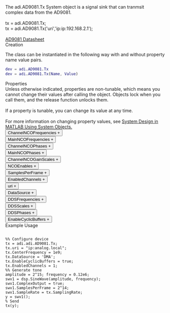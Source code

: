 

<!-- <div class="sysobj_h1">adi.AD9081.Tx</div> -->

<!-- <div class="sysobj_top_desc">
Receive data from Analog Devices AD9361 transceiver
</div> -->

<!-- <div class="sysobj_desc_title">Description</div> -->

<div class="sysobj_desc_txt">
<span>
    The adi.AD9081.Tx System object is a signal sink that can tranmsit<br>    complex data from the AD9081.<br> <br>    tx = adi.AD9081.Tx;<br>    tx = adi.AD9081.Tx('uri','ip:ip:192.168.2.1');<br> <br>    <a href="http://www.analog.com/media/en/technical-documentation/data-sheets/AD9081.pdf">AD9081 Datasheet</a><br>
</span>

</div>

<div class="sysobj_desc_title">Creation</div>

The class can be instantiated in the following way with and without property name value pairs.

```matlab
dev = adi.AD9081.Tx
dev = adi.AD9081.Tx(Name, Value)
```

<div class="sysobj_desc_title">Properties</div>

<div class="sysobj_desc_txt">
<span>
Unless otherwise indicated, properties are non-tunable, which means you cannot change their values after calling the object. Objects lock when you call them, and the release function unlocks them.
<br><br>
If a property is tunable, you can change its value at any time.
<br><br>
For more information on changing property values, see <a href="https://www.mathworks.com/help/matlab/matlab_prog/system-design-in-matlab-using-system-objects.html">System Design in MATLAB Using System Objects.</a>
</span>
</div>
<div class="property">
  <button type="button" onclick="collapse('ChannelNCOFrequencies')" class="collapsible-property collapsible-property-ChannelNCOFrequencies">ChannelNCOFrequencies <span style="text-align:right" class="plus-ChannelNCOFrequencies">+</span></button>
  <div class="content content-ChannelNCOFrequencies" style="display: none;">
    <p style="padding: 0px;">Frequency of NCO in fine decimators in transmit path. Property must be a [1,N] vector where each value is the frequency of an NCO in hertz.</p>
  </div>
  </div>
<div class="property">
  <button type="button" onclick="collapse('MainNCOFrequencies')" class="collapsible-property collapsible-property-MainNCOFrequencies">MainNCOFrequencies <span style="text-align:right" class="plus-MainNCOFrequencies">+</span></button>
  <div class="content content-MainNCOFrequencies" style="display: none;">
    <p style="padding: 0px;">Frequency of NCO in fine decimators in transmit path. Property must be a [1,N] vector where each value is the frequency of an NCO in hertz.</p>
  </div>
  </div>
<div class="property">
  <button type="button" onclick="collapse('ChannelNCOPhases')" class="collapsible-property collapsible-property-ChannelNCOPhases">ChannelNCOPhases <span style="text-align:right" class="plus-ChannelNCOPhases">+</span></button>
  <div class="content content-ChannelNCOPhases" style="display: none;">
    <p style="padding: 0px;">Frequency of NCO in fine decimators in transmit path. Property must be a [1,N] vector where each value is the frequency of an NCO in hertz.</p>
  </div>
  </div>
<div class="property">
  <button type="button" onclick="collapse('MainNCOPhases')" class="collapsible-property collapsible-property-MainNCOPhases">MainNCOPhases <span style="text-align:right" class="plus-MainNCOPhases">+</span></button>
  <div class="content content-MainNCOPhases" style="display: none;">
    <p style="padding: 0px;">Frequency of NCO in fine decimators in transmit path. Property must be a [1,N] vector where each value is the frequency of an NCO in hertz.</p>
  </div>
  </div>
<div class="property">
  <button type="button" onclick="collapse('ChannelNCOGainScales')" class="collapsible-property collapsible-property-ChannelNCOGainScales">ChannelNCOGainScales <span style="text-align:right" class="plus-ChannelNCOGainScales">+</span></button>
  <div class="content content-ChannelNCOGainScales" style="display: none;">
    <p style="padding: 0px;">Frequency of NCO in fine decimators in transmit path. Property must be a [1,N] vector where each value is the frequency of an NCO in hertz.</p>
  </div>
  </div>
<div class="property">
  <button type="button" onclick="collapse('NCOEnables')" class="collapsible-property collapsible-property-NCOEnables">NCOEnables <span style="text-align:right" class="plus-NCOEnables">+</span></button>
  <div class="content content-NCOEnables" style="display: none;">
    <p style="padding: 0px;">Vector of logicals which enabled individual NCOs in channel interpolators</p>
  </div>
  </div>
<div class="property">
  <button type="button" onclick="collapse('SamplesPerFrame')" class="collapsible-property collapsible-property-SamplesPerFrame">SamplesPerFrame <span style="text-align:right" class="plus-SamplesPerFrame">+</span></button>
  <div class="content content-SamplesPerFrame" style="display: none;">
    <p style="padding: 0px;">Number of samples per frame, specified as an even positive integer from 2 to 16,777,216. Using values less than 3660 can yield poor performance.Help for adi.AD9081.Tx/SamplesPerFrame is inherited from superclass ADI.AD9081.BASE</p>
  </div>
  </div>
<div class="property">
  <button type="button" onclick="collapse('EnabledChannels')" class="collapsible-property collapsible-property-EnabledChannels">EnabledChannels <span style="text-align:right" class="plus-EnabledChannels">+</span></button>
  <div class="content content-EnabledChannels" style="display: none;">
    <p style="padding: 0px;">Indexs of channels to be enabled. Input should be a [1xN] vector with the indexes of channels to be enabled. Order is irrelevant</p>
  </div>
  </div>
<div class="property">
  <button type="button" onclick="collapse('uri')" class="collapsible-property collapsible-property-uri">uri <span style="text-align:right" class="plus-uri">+</span></button>
  <div class="content content-uri" style="display: none;">
    <p style="padding: 0px;">Hostname or IP address of remote libIIO deviceHelp for adi.AD9081.Tx/uri is inherited from superclass MATLABSHARED.LIBIIO.BASE</p>
  </div>
  </div>
<div class="property">
  <button type="button" onclick="collapse('DataSource')" class="collapsible-property collapsible-property-DataSource">DataSource <span style="text-align:right" class="plus-DataSource">+</span></button>
  <div class="content content-DataSource" style="display: none;">
    <p style="padding: 0px;">Data source, specified as one of the following: 'DMA' — Specify the host as the source of the data. 'DDS' — Specify the DDS on the radio hardware as the source of the data. In this case, each channel has two additive tones.Help for adi.AD9081.Tx/DataSource is inherited from superclass ADI.COMMON.DDS</p>
  </div>
  </div>
<div class="property">
  <button type="button" onclick="collapse('DDSFrequencies')" class="collapsible-property collapsible-property-DDSFrequencies">DDSFrequencies <span style="text-align:right" class="plus-DDSFrequencies">+</span></button>
  <div class="content content-DDSFrequencies" style="display: none;">
    <p style="padding: 0px;">Frequencies values in Hz of the DDS tone generators. For complex data devices the input is a [2xN] matrix where N is the available channels on the board. For complex data devices this is at most max(EnabledChannels)*2. For non-complex data devices this is at most max(EnabledChannels). If N < this upper limit, other DDSs are not set.Help for adi.AD9081.Tx/DDSFrequencies is inherited from superclass ADI.COMMON.DDS</p>
  </div>
  </div>
<div class="property">
  <button type="button" onclick="collapse('DDSScales')" class="collapsible-property collapsible-property-DDSScales">DDSScales <span style="text-align:right" class="plus-DDSScales">+</span></button>
  <div class="content content-DDSScales" style="display: none;">
    <p style="padding: 0px;">Scale of DDS tones in range [0,1]. For complex data devices the input is a [2xN] matrix where N is the available channels on the board. For complex data devices this is at most max(EnabledChannels)*2. For non-complex data devices this is at most max(EnabledChannels). If N < this upper limit, other DDSs are not set.Help for adi.AD9081.Tx/DDSScales is inherited from superclass ADI.COMMON.DDS</p>
  </div>
  </div>
<div class="property">
  <button type="button" onclick="collapse('DDSPhases')" class="collapsible-property collapsible-property-DDSPhases">DDSPhases <span style="text-align:right" class="plus-DDSPhases">+</span></button>
  <div class="content content-DDSPhases" style="display: none;">
    <p style="padding: 0px;">Phases of DDS tones in range [0,360000]. For complex data devices the input is a [2xN] matrix where N is the available channels on the board. For complex data devices this is at most max(EnabledChannels)*2. For non-complex data devices this is at most max(EnabledChannels). If N < this upper limit, other DDSs are not set.Help for adi.AD9081.Tx/DDSPhases is inherited from superclass ADI.COMMON.DDS</p>
  </div>
  </div>
<div class="property">
  <button type="button" onclick="collapse('EnableCyclicBuffers')" class="collapsible-property collapsible-property-EnableCyclicBuffers">EnableCyclicBuffers <span style="text-align:right" class="plus-EnableCyclicBuffers">+</span></button>
  <div class="content content-EnableCyclicBuffers" style="display: none;">
    <p style="padding: 0px;">Enable Cyclic Buffers, configures transmit buffers to be cyclic, which makes them continuously repeatHelp for adi.AD9081.Tx/EnableCyclicBuffers is inherited from superclass ADI.COMMON.DDS</p>
  </div>
  </div>

<div class="sysobj_desc_title">Example Usage</div>

```

%% Configure device
tx = adi.adi.AD9081.Tx;
tx.uri = "ip:analog.local";
tx.CenterFrequency = 1e9;
tx.DataSource = 'DMA';
tx.EnableCyclicBuffers = true;
tx.EnabledChannels = 1;
%% Generate tone
amplitude = 2^15; frequency = 0.12e6;
swv1 = dsp.SineWave(amplitude, frequency);
swv1.ComplexOutput = true;
swv1.SamplesPerFrame = 2^14;
swv1.SampleRate = tx.SamplingRate;
y = swv1();
% Send
tx(y);

```